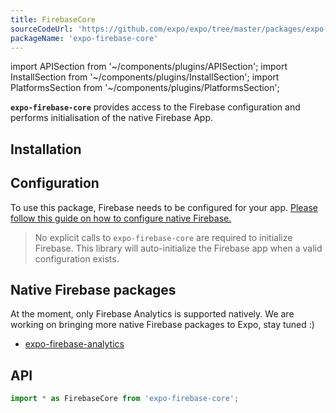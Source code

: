 ```yaml
---
title: FirebaseCore
sourceCodeUrl: 'https://github.com/expo/expo/tree/master/packages/expo-firebase-core'
packageName: 'expo-firebase-core'
---
```


import APISection from '~/components/plugins/APISection';
import InstallSection from '~/components/plugins/InstallSection';
import PlatformsSection from '~/components/plugins/PlatformsSection';

**`expo-firebase-core`** provides access to the Firebase configuration and performs initialisation
of the native Firebase App.

<PlatformsSection android emulator ios simulator web />

## Installation

<InstallSection packageName="expo-firebase-core" />

## Configuration

To use this package, Firebase needs to be configured for your app.
[Please follow this guide on how to configure native Firebase.](/guides/setup-native-firebase)

> No explicit calls to `expo-firebase-core` are required to initialize Firebase. This library will auto-initialize the Firebase app when a valid configuration exists.

## Native Firebase packages

At the moment, only Firebase Analytics is supported natively. We are working on bringing more native Firebase packages to Expo, stay tuned :)

- [expo-firebase-analytics](firebase-analytics)

## API

```js
import * as FirebaseCore from 'expo-firebase-core';
```

<APISection packageName="expo-firebase-core" apiName="FirebaseCore" />
